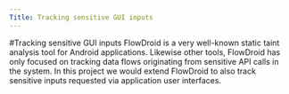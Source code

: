 ```yaml
---
Title: Tracking sensitive GUI inputs
---
```

#Tracking sensitive GUI inputs
FlowDroid is a very well-known static taint analysis tool for Android applications. Likewise other tools, FlowDroid has only focused on tracking data flows originating from sensitive API calls in the system. In this project we would extend FlowDroid to also track sensitive inputs requested via application user interfaces.
